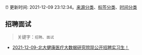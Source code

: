 :alarm_clock: 更新时间: 2021-12-09 23:12:34。[来源分类](../README.md)、[标签分类](../TAGS.md)、[时间分类](../TIMELINE.md)

## 招聘面试


> 关键字：`招聘`、`面试`



- [2021-12-09-北大健康医疗大数据研究院现公开招聘实习生！](https://www.v2ex.com/t/821202) 
